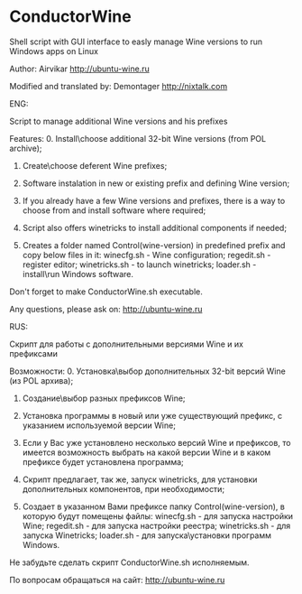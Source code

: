ConductorWine
=============

Shell script with GUI interface to easly manage Wine versions to run Windows apps on Linux

Author: Airvikar http://ubuntu-wine.ru


Modified and translated by: Demontager http://nixtalk.com



ENG:

Script to manage additional Wine versions and his prefixes

Features: 
0. Install\choose additional 32-bit Wine versions (from POL archive);

1. Create\choose deferent Wine prefixes;

2. Software instalation in new or existing prefix and defining Wine version;
 
3. If you already have a few Wine versions and prefixes, there is a way to choose from and install software where required;

4. Script also offers winetricks to install additional components if needed; 

5. Creates a folder named Control(wine-version) in predefined prefix and copy below files in it:
winecfg.sh -  Wine configuration;
regedit.sh - register editor;
winetricks.sh -  to launch winetricks;
loader.sh - install\run Windows software.

Don't forget to make ConductorWine.sh executable.

Any questions, please ask on: http://ubuntu-wine.ru




RUS:


Скрипт для работы с дополнительными версиями Wine и их префиксами

Возможности: 
0. Установка\выбор дополнительных 32-bit версий Wine (из POL архива);

1. Создание\выбор разных префиксов Wine;

2. Установка программы в новый или уже существующий префикс, с указанием используемой версии Wine;
 
3. Если у Вас уже установлено несколько версий Wine и префиксов, то имеется возможность выбрать на какой версии Wine и в каком префиксе будет установлена программа;
 
4. Скрипт предлагает, так же, запуск winetricks, для установки дополнительных компонентов, при необходимости;
 
5. Создает в указанном Вами префиксе папку Control(wine-version), в которую будут помещены файлы: 
winecfg.sh - для запуска настройки Wine;
regedit.sh - для запуска настройки реестра;
winetricks.sh - для запуска Winetricks;
loader.sh - для запуска\установки программ Windows.

Не забудьте сделать скрипт ConductorWine.sh исполняемым.

По вопросам обращаться на сайт: http://ubuntu-wine.ru



